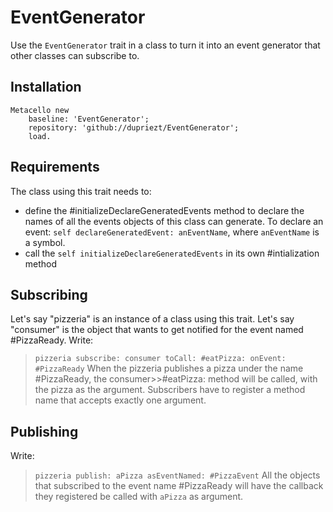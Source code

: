 # EventGenerator
Use the `EventGenerator` trait in a class to turn it into an event generator that other classes can subscribe to.

## Installation
```Smalltalk
Metacello new
    baseline: 'EventGenerator';
    repository: 'github://dupriezt/EventGenerator';
    load.
```

## Requirements
The class using this trait needs to:
- define the #initializeDeclareGeneratedEvents method to declare the names of all the events objects of this class can generate. To declare an event: `self declareGeneratedEvent: anEventName`, where `anEventName` is a symbol.
- call the  `self initializeDeclareGeneratedEvents` in its own #intialization method

## Subscribing
Let's say "pizzeria" is an instance of a class using this trait.
Let's say "consumer" is the object that wants to get notified for the event named #PizzaReady.
Write:
> `pizzeria subscribe: consumer toCall: #eatPizza: onEvent: #PizzaReady`
When the pizzeria publishes a pizza under the name #PizzaReady, the consumer>>#eatPizza: method will be called, with the pizza as the argument.
Subscribers have to register a method name that accepts exactly one argument.

## Publishing
Write:
> `pizzeria publish: aPizza asEventNamed: #PizzaEvent`
All the objects that subscribed to the event name #PizzaReady will have the callback they registered be called with `aPizza` as argument.
